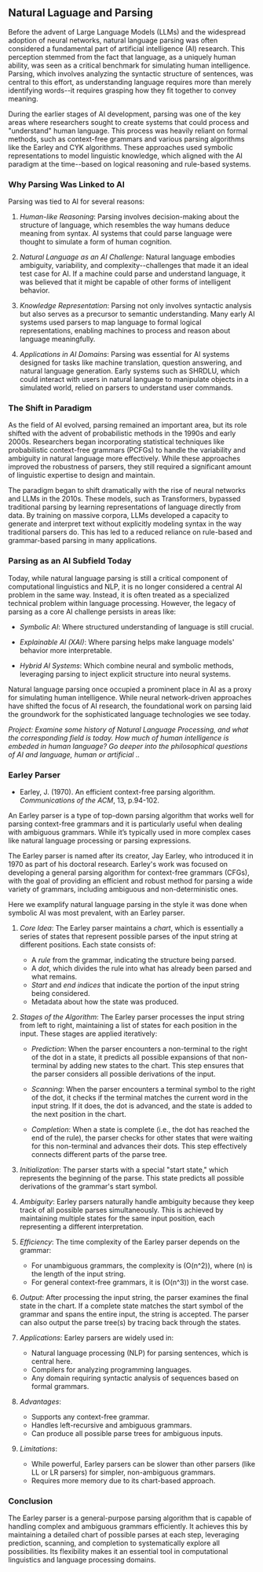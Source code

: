 
## Natural Laguage and Parsing

Before the advent of Large Language Models (LLMs) and the widespread adoption of neural networks, natural
language parsing was often considered a fundamental part of artificial intelligence (AI) research. This
perception stemmed from the fact that language, as a uniquely human ability, was seen as a critical benchmark
for simulating human intelligence. Parsing, which involves analyzing the syntactic structure of sentences,
was central to this effort, as understanding language requires more than merely identifying words--it
requires grasping how they fit together to convey meaning.

During the earlier stages of AI development, parsing was one of the key areas where researchers sought
to create systems that could process and "understand" human language. This process was heavily reliant
on formal methods, such as context-free grammars and various parsing algorithms like the Earley and
CYK algorithms. These approaches used symbolic representations to model linguistic knowledge, which
aligned with the AI paradigm at the time--based on logical reasoning and rule-based systems.


### Why Parsing Was Linked to AI

Parsing was tied to AI for several reasons:

1. *Human-like Reasoning*: Parsing involves decision-making about the structure of language, which
resembles the way humans deduce meaning from syntax. AI systems that could parse language were
thought to simulate a form of human cognition.

2. *Natural Language as an AI Challenge*: Natural language embodies ambiguity, variability, and
complexity--challenges that made it an ideal test case for AI. If a machine could parse and
understand language, it was believed that it might be capable of other forms of intelligent behavior.

3. *Knowledge Representation*: Parsing not only involves syntactic analysis but also serves as
a precursor to semantic understanding. Many early AI systems used parsers to map language to
formal logical representations, enabling machines to process and reason about language meaningfully.

4. *Applications in AI Domains*: Parsing was essential for AI systems designed for tasks like
machine translation, question answering, and natural language generation. Early systems such as
SHRDLU, which could interact with users in natural language to manipulate objects in a simulated
world, relied on parsers to understand user commands.


### The Shift in Paradigm

As the field of AI evolved, parsing remained an important area, but its role shifted with the
advent of probabilistic methods in the 1990s and early 2000s. Researchers began incorporating
statistical techniques like probabilistic context-free grammars (PCFGs) to handle the variability
and ambiguity in natural language more effectively. While these approaches improved the robustness
of parsers, they still required a significant amount of linguistic expertise to design and maintain.

The paradigm began to shift dramatically with the rise of neural networks and LLMs in the 2010s.
These models, such as Transformers, bypassed traditional parsing by learning representations of
language directly from data. By training on massive corpora, LLMs developed a capacity to generate
and interpret text without explicitly modeling syntax in the way traditional parsers do. This has
led to a reduced reliance on rule-based and grammar-based parsing in many applications.


### Parsing as an AI Subfield Today

Today, while natural language parsing is still a critical component of computational linguistics
and NLP, it is no longer considered a central AI problem in the same way. Instead, it is often
treated as a specialized technical problem within language processing. However, the legacy of
parsing as a core AI challenge persists in areas like:

- *Symbolic AI*: Where structured understanding of language is still crucial.

- *Explainable AI (XAI)*: Where parsing helps make language models' behavior more interpretable.

- *Hybrid AI Systems*: Which combine neural and symbolic methods, leveraging parsing to inject
  explicit structure into neural systems.

Natural language parsing once occupied a prominent place in AI as a proxy for
simulating human intelligence. While neural network-driven approaches have shifted the focus
of AI research, the foundational work on parsing laid the groundwork for the sophisticated
language technologies we see today.

*Project: Examine some history of Natural Language Processing, and what the corresponding
field is today. How much of human intelligence is embeded in human language? Go deeper
into the philosophical questions of AI and language, human or artificial ..*


### Earley Parser

* Earley, J. (1970). An efficient context-free parsing algorithm. *Communications of the ACM*, 13, p.94-102.

An Earley parser is a type of top-down parsing algorithm that works well for parsing context-free grammars
and it is particularly useful when dealing with ambiguous grammars. While it’s typically used in more complex
cases like natural language processing or parsing expressions.

The Earley parser is named after its creator, Jay Earley, who introduced it in 1970 as part of his doctoral research.
Earley's work was focused on developing a general parsing algorithm for context-free grammars (CFGs), with the goal
of providing an efficient and robust method for parsing a wide variety of grammars, including ambiguous and non-deterministic ones.

Here we examplify natural language parsing in the style it was done when symbolic AI was most prevalent,
with an Earley parser.

1. *Core Idea*:
   The Earley parser maintains a *chart*, which is essentially a series of states that represent possible parses of the input string at different positions. Each state consists of:
   - A *rule* from the grammar, indicating the structure being parsed.
   - A *dot*, which divides the rule into what has already been parsed and what remains.
   - *Start* and *end indices* that indicate the portion of the input string being considered.
   - Metadata about how the state was produced.

2. *Stages of the Algorithm*:
   The Earley parser processes the input string from left to right, maintaining a list of states for each position in the input. These stages are applied iteratively:

   - *Prediction*: When the parser encounters a non-terminal to the right of the dot in a state, it predicts all possible expansions of that non-terminal by adding new states to the chart. This step ensures that the parser considers all possible derivations of the input.

   - *Scanning*: When the parser encounters a terminal symbol to the right of the dot, it checks if the terminal matches the current word in the input string. If it does, the dot is advanced, and the state is added to the next position in the chart.

   - *Completion*: When a state is complete (i.e., the dot has reached the end of the rule), the parser checks for other states that were waiting for this non-terminal and advances their dots. This step effectively connects different parts of the parse tree.

3. *Initialization*:
   The parser starts with a special "start state," which represents the beginning of the parse. This state predicts all possible derivations of the grammar's start symbol.

4. *Ambiguity*:
   Earley parsers naturally handle ambiguity because they keep track of all possible parses simultaneously. This is achieved by maintaining multiple states for the same input position, each representing a different interpretation.

5. *Efficiency*:
   The time complexity of the Earley parser depends on the grammar:
   - For unambiguous grammars, the complexity is \(O(n^2)\), where \(n\) is the length of the input string.
   - For general context-free grammars, it is \(O(n^3)\) in the worst case.

6. *Output*:
   After processing the input string, the parser examines the final state in the chart. If a complete state matches the start symbol of the grammar and spans the entire input, the string is accepted. The parser can also output the parse tree(s) by tracing back through the states.

7. *Applications*:
   Earley parsers are widely used in:
   - Natural language processing (NLP) for parsing sentences, which is central here.
   - Compilers for analyzing programming languages.
   - Any domain requiring syntactic analysis of sequences based on formal grammars.

8. *Advantages*:
   - Supports any context-free grammar.
   - Handles left-recursive and ambiguous grammars.
   - Can produce all possible parse trees for ambiguous inputs.

9. *Limitations*:
   - While powerful, Earley parsers can be slower than other parsers (like LL or LR parsers)
     for simpler, non-ambiguous grammars.
   - Requires more memory due to its chart-based approach.


### Conclusion

The Earley parser is a general-purpose parsing algorithm that is capable of handling complex and
ambiguous grammars efficiently. It achieves this by maintaining a detailed chart of possible parses
at each step, leveraging prediction, scanning, and completion to systematically explore all possibilities.
Its flexibility makes it an essential tool in computational linguistics and language processing domains.
